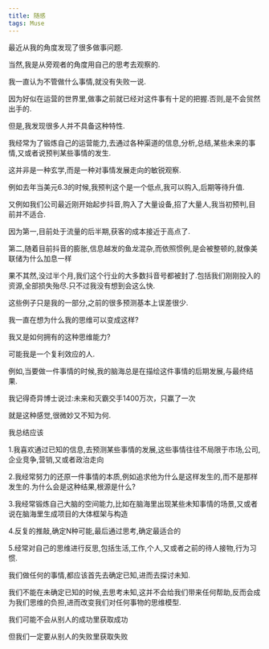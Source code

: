 ```yaml
---
title: 随感
tags: Muse
---
```


最近从我的角度发现了很多做事问题.

当然,我是从旁观者的角度用自己的思考去观察的.

我一直认为不管做什么事情,就没有失败一说.

因为好似在运营的世界里,做事之前就已经对这件事有十足的把握.否则,是不会贸然出手的.

但是,我发现很多人并不具备这种特性.

我经常为了锻炼自己的运营能力,去通过各种渠道的信息,分析,总结,某些未来的事情,又或者说预判某些事情的发生.

这并非是一种玄学,而是一种对事情发展走向的敏锐观察.

例如去年当美元6.3的时候,我预判这个是一个低点,我可以购入,后期等待升值.

又例如我们公司最近刚开始起步抖音,购入了大量设备,招了大量人,我当初预判,目前并不适合.

因为第一,目前处于流量的后半期,获客的成本接近于高点了.

第二,随着目前抖音的膨胀,信息越发的鱼龙混杂,而依照惯例,是会被整顿的,就像美联储为什么加息一样

果不其然,没过半个月,我们这个行业的大多数抖音号都被封了.包括我们刚刚投入的资源,全部损失殆尽.只不过我没有想到会这么快.

这些例子只是我的一部分,之前的很多预测基本上误差很少.

我一直在想为什么我的思维可以变成这样?

我又是如何拥有的这种思维能力?

可能我是一个复利效应的人.

例如,当要做一件事情的时候,我的脑海总是在描绘这件事情的后期发展,与最终结果.

我记得奇异博士说过:未来和灭霸交手1400万次，只赢了一次

就是这种感觉,很微妙又不知为何.


我总结应该

1.我喜欢通过已知的信息,去预测某些事情的发展,这些事情往往不局限于市场,公司,企业竞争,营销,又或者政治走向

2.我经常努力的还原一件事情的本质,例如追求他为什么是这样发生的,而不是那样发生的.为什么会是这种结果,根源是什么?

3.我经常锻炼自己大脑的空间能力,比如在脑海里出现某些未知事情的场景,又或者说在脑海里生成项目的大体框架与构造

4.反复的推敲,确定N种可能,最后通过思考,确定最适合的

5.经常对自己的思维进行反思,包括生活,工作,个人,又或者之前的待人接物,行为习惯.



我们做任何的事情,都应该首先去确定已知,进而去探讨未知.

我们不能在未确定已知的时候,去思考未知,这并不会给我们带来任何帮助,反而会成为我们思维的负担,进而改变我们对任何事物的思维模型.


我们可能不会从别人的成功里获取成功

但我们一定要从别人的失败里获取失败
